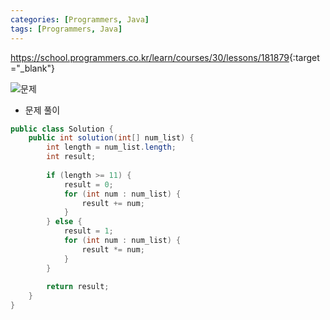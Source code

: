 ```yaml
---
categories: [Programmers, Java]
tags: [Programmers, Java] 
---
```


<https://school.programmers.co.kr/learn/courses/30/lessons/181879>{:target="_blank"}

![문제](/assets/img/programmers/java/%E1%84%80%E1%85%B5%E1%86%AF%E1%84%8B%E1%85%B5%E1%84%8B%E1%85%A6_%E1%84%84%E1%85%A1%E1%84%85%E1%85%B3%E1%86%AB_%E1%84%8B%E1%85%A7%E1%86%AB%E1%84%89%E1%85%A1%E1%86%AB.png)

- 문제 풀이

```java
public class Solution {
    public int solution(int[] num_list) {
        int length = num_list.length;
        int result;
        
        if (length >= 11) {
            result = 0;
            for (int num : num_list) {
                result += num;
            }
        } else {
            result = 1;
            for (int num : num_list) {
                result *= num;
            }
        }
        
        return result;
    }
}
```
